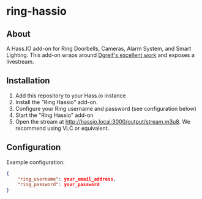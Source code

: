 # ring-hassio

## About
A Hass.IO add-on for Ring Doorbells, Cameras, Alarm System, and Smart Lighting.
This add-on wraps around [Dgreif's excellent work](https://github.com/dgreif/ring) and exposes a livestream.

## Installation
1. Add this repository to your Hass.io instance
2. Install the "Ring Hassio" add-on.
3. Configure your Ring username and password (see configuration below)
4. Start the "Ring Hassio" add-on
5. Open the stream at http://hassio.local:3000/output/stream.m3u8. We recommend using VLC or equivalent.


## Configuration
Example configuration:
```json
{
    "ring_username": your_email_address,
    "ring_password": your_password
}
```
